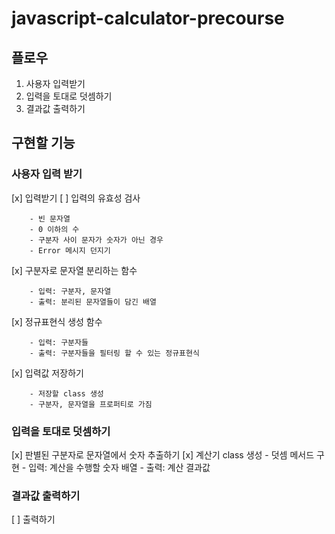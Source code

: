 # javascript-calculator-precourse

## 플로우

1. 사용자 입력받기
2. 입력을 토대로 덧셈하기
3. 결과값 출력하기

## 구현할 기능

### 사용자 입력 받기

[x]  입력받기
[ ]  입력의 유효성 검사

        - 빈 문자열
        - 0 이하의 수
        - 구분자 사이 문자가 숫자가 아닌 경우
        - Error 메시지 던지기
[x] 구분자로 문자열 분리하는 함수

        - 입력: 구분자, 문자열
        - 출력: 분리된 문자열들이 담긴 배열
[x] 정규표현식 생성 함수

        - 입력: 구분자들
        - 출력: 구분자들을 필터링 할 수 있는 정규표현식
[x]  입력값 저장하기

        - 저장할 class 생성
        - 구분자, 문자열을 프로퍼티로 가짐

### 입력을 토대로 덧셈하기

[x] 판별된 구분자로 문자열에서 숫자 추출하기
[x] 계산기 class 생성
        - 덧셈 메서드 구현
        - 입력: 계산을 수행할 숫자 배열
        - 출력: 계산 결과값

### 결과값 출력하기

[ ] 출력하기
